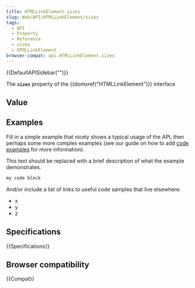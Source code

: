 ```yaml
---
title: HTMLLinkElement.sizes
slug: Web/API/HTMLLinkElement/sizes
tags:
  - API
  - Property
  - Reference
  - sizes
  - HTMLLinkElement
browser-compat: api.HTMLLinkElement.sizes
---
```

{{DefaultAPISidebar("")}}

The **`sizes`** property of the {{domxref("HTMLLinkElement")}} interface 

## Value



## Examples

Fill in a simple example that nicely shows a typical usage of the API, then perhaps some more complex examples (see our guide on how to add [code examples](/en-US/docs/MDN/Contribute/Structures/Code_examples) for more information).

This text should be replaced with a brief description of what the example demonstrates.

```js
my code block
```

And/or include a list of links to useful code samples that live elsewhere:

*   x
*   y
*   z

## Specifications

{{Specifications}}

## Browser compatibility

{{Compat}}


